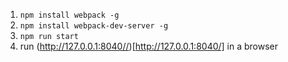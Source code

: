1. `npm install webpack -g`
2. `npm install webpack-dev-server -g`
3. `npm run start`
4. run (http://127.0.0.1:8040//)[http://127.0.0.1:8040/] in a browser
